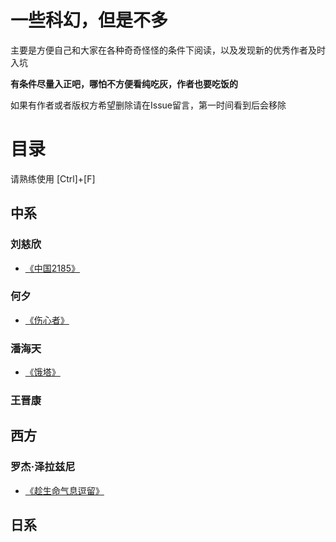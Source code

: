 # 一些科幻，但是不多

主要是方便自己和大家在各种奇奇怪怪的条件下阅读，以及发现新的优秀作者及时入坑

**有条件尽量入正吧，哪怕不方便看纯吃灰，作者也要吃饭的**

如果有作者或者版权方希望删除请在Issue留言，第一时间看到后会移除


# 目录
请熟练使用 \[Ctrl\]+\[F\]

## 中系

### 刘慈欣
- [《中国2185》](./中系/刘慈欣/中国2185.md)

### 何夕
- [《伤心者》](./中系/何夕/伤心者.md)

### 潘海天
- [《饿塔》](./中系/潘海天/饿塔.md)

### 王晋康

## 西方

### 罗杰·泽拉兹尼
- [《趁生命气息逗留》](./西方/罗杰·泽拉兹尼/趁生命气息逗留.md)

## 日系